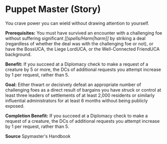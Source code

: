 ﻿---
cssclass: [feats]

---
# Puppet Master (Story)

You crave power you can wield without drawing attention to yourself.

**Prerequisites:** You must have survived an encounter with a challenging foe without suffering significant _[[spells/Harm|harm]]_ by striking a deal (regardless of whether the deal was with the challenging foe or not), or have the BossUCA, the Liege LordUCA, or the Well-Connected FriendUCA background.

**Benefit:** If you succeed at a Diplomacy check to make a request of a creature by 5 or more, the DCs of additional requests you attempt increase by 1 per request, rather than 5.

**Goal:** Either thwart or decisively defeat an appropriate number of challenging foes as a direct result of bargains you have struck or control at least three leaders of settlements of at least 2,000 residents or similarly influential administrators for at least 6 months without being publicly exposed.

**Completion Benefit:** If you succeed at a Diplomacy check to make a request of a creature, the DCs of additional requests you attempt increase by 1 per request, rather than 5.

**Source** Spymaster's Handbook